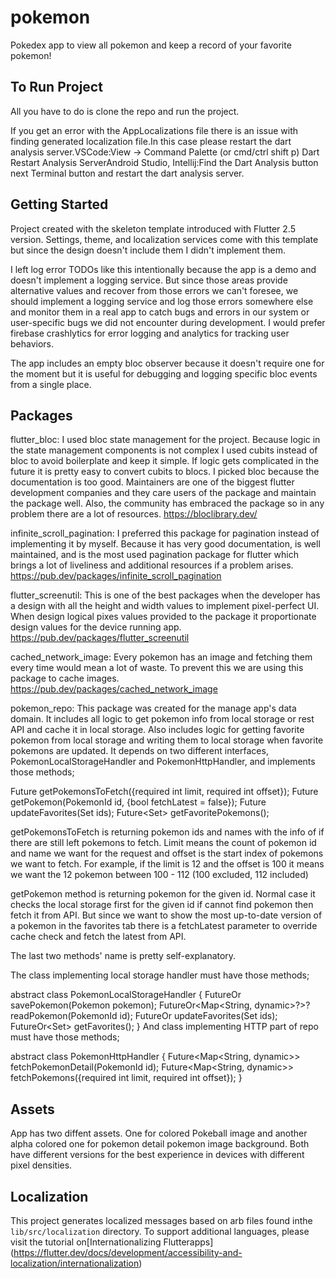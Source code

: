 # pokemon

Pokedex app to view all pokemon and keep a record of your favorite pokemon!

## To Run Project

All you have to do is clone the repo and run the project.

If you get an error with the AppLocalizations file there is an issue with finding generated localization file.In this case please restart the dart analysis server.VSCode:View -> Command Palette (or cmd/ctrl shift p) Dart Restart Analysis ServerAndroid Studio, Intellij:Find the Dart Analysis button next Terminal button and restart the dart analysis server.

## Getting Started

Project created with the skeleton template introduced with Flutter 2.5 version.
Settings, theme, and localization services come with this template but since the design doesn't include them I didn't implement them.

I left log error TODOs like this intentionally because the app is a demo and doesn't implement a logging service. But since those areas provide alternative values and recover from those errors we can't foresee,
we should implement a logging service and log those errors somewhere else and monitor them in a real app to catch bugs and errors in our system or user-specific bugs we did not encounter during development.
I would prefer firebase crashlytics for error logging and analytics for tracking user behaviors.

The app includes an empty bloc observer because it doesn't require one for the moment but it is useful for debugging and logging specific bloc events from a single place.

## Packages

flutter_bloc:
I used bloc state management for the project. Because logic in the state management components is not complex I used cubits instead of bloc to avoid boilerplate and keep it simple.
If logic gets complicated in the future it is pretty easy to convert cubits to blocs. 
I picked bloc because the documentation is too good. Maintainers are one of the biggest flutter development companies and they care users of the package and maintain the package well. 
Also, the community has embraced the package so in any problem there are a lot of resources.
https://bloclibrary.dev/

infinite_scroll_pagination:
I preferred this package for pagination instead of implementing it by myself.
Because it has very good documentation, is well maintained, and is the most used pagination package for flutter which brings a lot of liveliness and additional resources if a problem arises.
https://pub.dev/packages/infinite_scroll_pagination

flutter_screenutil:
This is one of the best packages when the developer has a design with all the height and width values to implement pixel-perfect UI. 
When design logical pixes values provided to the package it proportionate design values for the device running app.
https://pub.dev/packages/flutter_screenutil

cached_network_image:
Every pokemon has an image and fetching them every time would mean a lot of waste. To prevent this we are using this package to cache images.
https://pub.dev/packages/cached_network_image

pokemon_repo:
This package was created for the manage app's data domain. It includes all logic to get pokemon info from local storage or rest API and cache it in local storage.
Also includes logic for getting favorite pokemon from local storage and writing them to local storage when favorite pokemons are updated.
It depends on two different interfaces, PokemonLocalStorageHandler and PokemonHttpHandler, and implements those methods;

Future<PokemonPaginationResponse> getPokemonsToFetch({required int limit, required int offset});
Future<Pokemon> getPokemon(PokemonId id, {bool fetchLatest = false});
Future<bool> updateFavorites(Set<PokemonId> ids);
Future<Set<PokemonId>> getFavoritePokemons();

getPokemonsToFetch is returning pokemon ids and names with the info of if there are still left pokemons to fetch.
Limit means the count of pokemon id and name we want for the request and offset is the start index of pokemons we want to fetch.
For example, if the limit is 12 and the offset is 100 it means we want the 12 pokemon between 100 - 112 (100 excluded, 112 included)

getPokemon method is returning pokemon for the given id. Normal case it checks the local storage first for the given id if cannot find pokemon then fetch it from API.
But since we want to show the most up-to-date version of a pokemon in the favorites tab there is a fetchLatest parameter to override cache check and fetch the latest from API.

The last two methods' name is pretty self-explanatory.

The class implementing local storage handler must have those methods;

abstract class PokemonLocalStorageHandler { 
    FutureOr<bool> savePokemon(Pokemon pokemon); 
    FutureOr<Map<String, dynamic>?>? readPokemon(PokemonId id); 
    FutureOr<bool> updateFavorites(Set<PokemonId> ids); 
    FutureOr<Set<PokemonId>> getFavorites();
    }
And class implementing HTTP part of repo must have those methods;

abstract class PokemonHttpHandler { 
    Future<Map<String, dynamic>> fetchPokemonDetail(PokemonId id); 
    Future<Map<String, dynamic>> fetchPokemons({required int limit, required int offset});
    }

## Assets

App has two diffent assets. One for colored Pokeball image and another alpha colored one for pokemon detail pokemon image background.
Both have different versions for the best experience in devices with different pixel densities.

## Localization

This project generates localized messages based on arb files found inthe `lib/src/localization` directory.
To support additional languages, please visit the tutorial on[Internationalizing Flutterapps]
(https://flutter.dev/docs/development/accessibility-and-localization/internationalization)